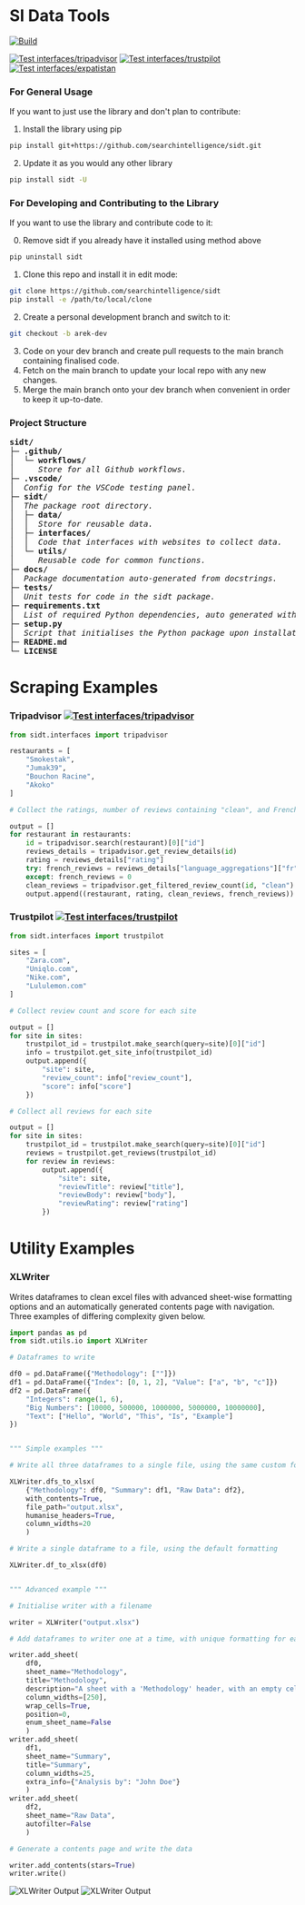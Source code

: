 # SI Data Tools

[![Build](https://github.com/searchintelligence/sidt/actions/workflows/build.yml/badge.svg)](https://github.com/searchintelligence/sidt/actions/workflows/build.yml)

[![Test interfaces/tripadvisor](https://github.com/searchintelligence/sidt/actions/workflows/test-tripadvisor.yml/badge.svg)](https://github.com/searchintelligence/sidt/actions/workflows/test-tripadvisor.yml)
[![Test interfaces/trustpilot](https://github.com/searchintelligence/sidt/actions/workflows/test-trustpilot.yml/badge.svg)](https://github.com/searchintelligence/sidt/actions/workflows/test-trustpilot.yml)
[![Test interfaces/expatistan](https://github.com/searchintelligence/sidt/actions/workflows/test-expatistan.yml/badge.svg)](https://github.com/searchintelligence/sidt/actions/workflows/test-expatistan.yml)

### For General Usage
If you want to just use the library and don't plan to contribute:

1. Install the library using pip
```bash
pip install git+https://github.com/searchintelligence/sidt.git
```

2. Update it as you would any other library
```bash
pip install sidt -U
```

### For Developing and Contributing to the Library
If you want to use the library and contribute code to it:

0. Remove sidt if you already have it installed using method above

```bash
pip uninstall sidt
```

1. Clone this repo and install it in edit mode:
```bash
git clone https://github.com/searchintelligence/sidt
pip install -e /path/to/local/clone
```

2. Create a personal development branch and switch to it:
```bash
git checkout -b arek-dev
```
3. Code on your dev branch and create pull requests to the main branch containing finalised code.
4. Fetch on the main branch to update your local repo with any new changes.
5. Merge the main branch onto your dev branch when convenient in order to keep it up-to-date.

### Project Structure

<pre>
<b>sidt/</b>
├─ <b>.github/</b>
│  └─ <b>workflows/</b>
│     <i>Store for all Github workflows.</i>
├─ <b>.vscode/</b>
│  <i>Config for the VSCode testing panel.</i>
├─ <b>sidt/</b>
│  <i>The package root directory.</i>
│  ├─ <b>data/</b>
│  │  <i>Store for reusable data.</i>
│  ├─ <b>interfaces/</b>
│  │  <i>Code that interfaces with websites to collect data.</i>
│  └─ <b>utils/</b>
│     <i>Reusable code for common functions.</i>
├─ <b>docs/</b>
│  <i>Package documentation auto-generated from docstrings.</i>
├─ <b>tests/</b>
│  <i>Unit tests for code in the sidt package.</i>
├─ <b>requirements.txt</b>
│  <i>List of required Python dependencies, auto generated with pipreqs.</i>
├─ <b>setup.py</b>
│  <i>Script that initialises the Python package upon installation.</i>
├─ <b>README.md</b>
└─ <b>LICENSE</b>
</pre>

# Scraping Examples

### Tripadvisor [![Test interfaces/tripadvisor](https://github.com/searchintelligence/sidt/actions/workflows/test-tripadvisor.yml/badge.svg)](https://github.com/searchintelligence/sidt/actions/workflows/test-tripadvisor.yml)

```python
from sidt.interfaces import tripadvisor

restaurants = [
    "Smokestak",
    "Jumak39",
    "Bouchon Racine",
    "Akoko"
]

# Collect the ratings, number of reviews containing "clean", and French reviews for each restaurant

output = []
for restaurant in restaurants:
    id = tripadvisor.search(restaurant)[0]["id"]
    reviews_details = tripadvisor.get_review_details(id)
    rating = reviews_details["rating"]
    try: french_reviews = reviews_details["language_aggregations"]["fr"]
    except: french_reviews = 0
    clean_reviews = tripadvisor.get_filtered_review_count(id, "clean")
    output.append((restaurant, rating, clean_reviews, french_reviews))
```

### Trustpilot [![Test interfaces/trustpilot](https://github.com/searchintelligence/sidt/actions/workflows/test-trustpilot.yml/badge.svg)](https://github.com/searchintelligence/sidt/actions/workflows/test-trustpilot.yml)

```python
from sidt.interfaces import trustpilot

sites = [
    "Zara.com",
    "Uniqlo.com",
    "Nike.com",
    "Lululemon.com"
]

# Collect review count and score for each site

output = []
for site in sites:
    trustpilot_id = trustpilot.make_search(query=site)[0]["id"]
    info = trustpilot.get_site_info(trustpilot_id)
    output.append({
        "site": site,
        "review_count": info["review_count"],
        "score": info["score"]
    })

# Collect all reviews for each site

output = []
for site in sites:
    trustpilot_id = trustpilot.make_search(query=site)[0]["id"]
    reviews = trustpilot.get_reviews(trustpilot_id)
    for review in reviews:
        output.append({
            "site": site,
            "reviewTitle": review["title"],
            "reviewBody": review["body"],
            "reviewRating": review["rating"]
        })
```

# Utility Examples

### XLWriter

Writes dataframes to clean excel files with advanced sheet-wise formatting options and an automatically generated contents page with navigation. Three examples of differing complexity given below.

```python
import pandas as pd
from sidt.utils.io import XLWriter

# Dataframes to write

df0 = pd.DataFrame({"Methodology": [""]})
df1 = pd.DataFrame({"Index": [0, 1, 2], "Value": ["a", "b", "c"]})
df2 = pd.DataFrame({
    "Integers": range(1, 6),
    "Big Numbers": [10000, 500000, 1000000, 5000000, 10000000],
    "Text": ["Hello", "World", "This", "Is", "Example"]
})


""" Simple examples """

# Write all three dataframes to a single file, using the same custom formatting for all sheets

XLWriter.dfs_to_xlsx(
    {"Methodology": df0, "Summary": df1, "Raw Data": df2},
    with_contents=True,
    file_path="output.xlsx",
    humanise_headers=True,
    column_widths=20
    )

# Write a single dataframe to a file, using the default formatting

XLWriter.df_to_xlsx(df0)


""" Advanced example """

# Initialise writer with a filename

writer = XLWriter("output.xlsx")

# Add dataframes to writer one at a time, with unique formatting for each sheet

writer.add_sheet(
    df0, 
    sheet_name="Methodology", 
    title="Methodology", 
    description="A sheet with a 'Methodology' header, with an empty cell to manually write a methodology into.",
    column_widths=[250],
    wrap_cells=True,
    position=0,
    enum_sheet_name=False
    )
writer.add_sheet(
    df1, 
    sheet_name="Summary", 
    title="Summary",
    column_widths=25, 
    extra_info={"Analysis by": "John Doe"}
    )
writer.add_sheet(
    df2, 
    sheet_name="Raw Data", 
    autofilter=False
    )

# Generate a contents page and write the data

writer.add_contents(stars=True)
writer.write()
```

![XLWriter Output](/resources/readme-files/xlwriter_output_contents.png)
![XLWriter Output](/resources/readme-files/xlwriter_output_raw_data.png)
